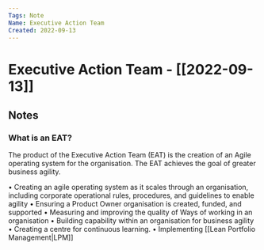 ```yaml
---
Tags: Note
Name: Executive Action Team
Created: 2022-09-13
---
```

# Executive Action Team - [[2022-09-13]]
## Notes
### What is an EAT?
The product of the Executive Action Team (EAT) is the creation of an Agile operating system for the organisation. The EAT achieves the goal of greater business agility.

• Creating an agile operating system as it scales through an organisation, including corporate operational rules, procedures, and guidelines to enable agility
• Ensuring a Product Owner organisation is created, funded, and supported
• Measuring and improving the quality of Ways of working in an organisation
• Building capability within an organisation for business agility
• Creating a centre for continuous learning.
• Implementing [[Lean Portfolio Management|LPM]]
